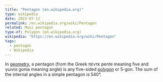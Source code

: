 ```yaml
---
title: "Pentagon (en.wikipedia.org)"
type: wikipedia
date: 2023-07-12
permalink: /en.wikipedia.org/wiki/Pentagon
related: Moss pentagon
type-of: Polygon (en.wikipedia.org)
wikipedia: "https://en.wikipedia.org/wiki/Pentagon"
tags:
  - pentagon
  - Wikipedia
---
```

In [geometry](/en.wikipedia.org/wiki/Geometry), a pentagon (from the Greek πέντε pente meaning five and γωνία gonia meaning angle) is any five-sided [polygon](/en.wikipedia.org/wiki/Polygon) or 5-gon. The sum of the internal angles in a simple pentagon is 540°.